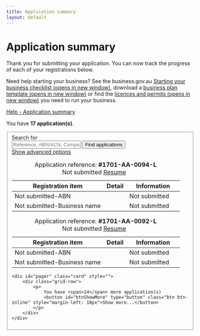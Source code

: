 ```yaml
---
title: Application summary
layout: default
---
```


<style>
    a.dismiss span {
        display: inline-block;
        width: 20px;
        height: 20px;
        vertical-align: middle;
    }

    p:hover a.dismiss span, a.dismiss:focus span {
        background: url(/Content/img/ico-close.png);
        background-size: cover;
    }

    a.dismiss:hover, a.dismiss:focus {
        background-color: transparent;
    }

    .inline p {
        margin: 0;
    }

    .inline {
        display: inline-block;
        margin-right: 20px;
    }	

	tr.extra {
		background-color: #eee;
		display: none;
	}
	
	tr.extra td {
		background-color: transparent;
	}
</style>


<h1 id="heading" tabindex="-1">Application summary</h1>
<div class="grid-row clearfix">
<div class="col11">
    <p class="intro"></p><p>Thank you for submitting your application. You can now track the progress of each of your registrations below. </p>
<p>Need help starting your business? See the business.gov.au <a href="https://www.business.gov.au/Info/Plan-and-Start/Templates-and-tools/Checklists/Starting-your-business-checklist" target="_blank">Starting your business checklist <span class="visuallyhidden">(opens in new window)</span></a>, download a <a href="https://www.business.gov.au/info/plan-and-start/templates-and-tools/business-plan-template-and-guide" target="_blank">business plan template <span class="visuallyhidden">(opens in new window)</span></a> or find the <a href="https://www.business.gov.au/info/plan-and-start/start-your-business/business-and-company-registration/registration-and-licences" target="_blank"> licences and permits <span class="visuallyhidden">(opens in new window)</span></a> you need to run your business. </p><p></p>
    </div>
<div class="col1 last">
    <a class="cd-btn help" href="#help-dashboarddescription"><span>Help - Application summary</span></a>
</div>
</div>

<div id="dashboard-page">
    <p>You have <strong><span id="application-count">17</span> application(s)</strong>.</p>
    <div class="card clearfix">
<form action="/registration/dashboard/search" id="search-form" method="post" novalidate="novalidate"><input name="__RequestVerificationToken" type="hidden" value="va0P2GyMiUW0Gz8ewhc9aifvtRXddb0kkIHVrLTexMtf_2n6yZa1LtPlOqFkbWVZvvvTOFABYJRe8lb9qFzWXSRVOI-nAtHJXzcN5j43cqZHAaxA_62MKcfOgXfseS6Fp6TEoeJ1_HtfPKFKLctAqA2">            <fieldset id="filterContainer" class="no-margin">
                <div class="filter-container">
                        <div class="grid-row">
                            <div class="col4">
                                <label for="search-term" class="input-right">Search for</label>
                            </div>
                            <div class="col8 last">
                                <input id="SearchOptions_SearchString" name="SearchOptions.SearchString" placeholder="Reference, ABN/ACN, Company/Business name" type="text" value="">
                                <button id="find-btn" type="submit" class="btn btn-default btn-inline" name="submitAction" value="stringSearch">Find applications</button><br>
                                <a href="javascript:void(0)" id="show-adv">Show advanced options</a>
                            </div>
                        </div>
                    <div id="advanced-search" style="display: none;">
                            <div class="grid-row">
                                <div class="col4">
                                    <label for="SearchOptions_DateFrom" class="input-right">Date from <span class="field-note">(DD/MM/YYYY)</span></label>
                                </div>
                                <div class="col8 last">
                                    <input class="search-date hasDatepicker" data-val="true" data-val-date="The field DateFrom must be a date." id="SearchOptions_DateFrom" name="SearchOptions.DateFrom" style="width: 6em" type="text" value="">
                                    &nbsp;&nbsp;
                                    <label for="SearchOptions_DateTo" class="input-right label-inline">Date to <span class="field-note">(DD/MM/YYYY)</span></label>
                                    <input class="search-date hasDatepicker" data-val="true" data-val-date="The field DateTo must be a date." id="SearchOptions_DateTo" name="SearchOptions.DateTo" style="width: 6em" type="text" value="">
                                </div>
                            </div>
                            <div class="grid-row">
                                <div class="col4">
                                    <label for="field5" class="input-right">Status of application</label>
                                </div>
                                <div class="col8 last">
                                    <select id="SearchOptions_SelectedApplicationStatus" name="SearchOptions.SelectedApplicationStatus"><option value="">Please select...</option>
<option value="0">Show all</option>
<option value="1">Payment In Progress</option>
<option value="2">Payment Declined</option>
<option value="3">Payment Successful</option>
<option value="4">Application Not Submitted</option>
<option value="5">Application Submitted</option>
<option value="6">Application Pending</option>
<option value="7">Application Rejected</option>
<option value="8">Application Successful</option>
<option value="9">Application Refused</option>
</select><br>
                                </div>
                            </div>
                            <div class="grid-row clearfix">
                                <div class="col4">
                                    <p class="label input-right">Registration types</p>
                                </div>

                                <div class="col8 last">

                                        <div class="custom-controls inline">
                                            <p class="no-margin">

                                                <input id="RegistrationTypes_0" name="SearchOptions.SelectedRegistrationTypes" type="checkbox" value="ABN">
                                                <label for="RegistrationTypes_0" id="type-abn">ABN</label>
                                            </p>
                                        </div>
                                        <div class="custom-controls inline">
                                            <p class="no-margin">

                                                <input id="RegistrationTypes_1" name="SearchOptions.SelectedRegistrationTypes" type="checkbox" value="BN">
                                                <label for="RegistrationTypes_1" id="type-bn">Business name</label>
                                            </p>
                                        </div>
                                        <div class="custom-controls inline">
                                            <p class="no-margin">

                                                <input id="RegistrationTypes_2" name="SearchOptions.SelectedRegistrationTypes" type="checkbox" value="GST">
                                                <label for="RegistrationTypes_2" id="type-gst">GST</label>
                                            </p>
                                        </div>
                                        <div class="custom-controls inline">
                                            <p class="no-margin">

                                                <input id="RegistrationTypes_3" name="SearchOptions.SelectedRegistrationTypes" type="checkbox" value="Company">
                                                <label for="RegistrationTypes_3" id="type-company">Company</label>
                                            </p>
                                        </div>
                                        <div class="custom-controls inline">
                                            <p class="no-margin">

                                                <input id="RegistrationTypes_4" name="SearchOptions.SelectedRegistrationTypes" type="checkbox" value="PAYG">
                                                <label for="RegistrationTypes_4" id="type-payg">PAYG</label>
                                            </p>
                                        </div>
                                        <div class="custom-controls inline">
                                            <p class="no-margin">

                                                <input id="RegistrationTypes_5" name="SearchOptions.SelectedRegistrationTypes" type="checkbox" value="FBT">
                                                <label for="RegistrationTypes_5" id="type-fbt">FBT</label>
                                            </p>
                                        </div>
                                        <div class="custom-controls inline">
                                            <p class="no-margin">

                                                <input id="RegistrationTypes_6" name="SearchOptions.SelectedRegistrationTypes" type="checkbox" value="LCT">
                                                <label for="RegistrationTypes_6" id="type-lct">LCT</label>
                                            </p>
                                        </div>
                                        <div class="custom-controls inline">
                                            <p class="no-margin">

                                                <input id="RegistrationTypes_7" name="SearchOptions.SelectedRegistrationTypes" type="checkbox" value="FTC">
                                                <label for="RegistrationTypes_7" id="type-ftc">FTC</label>
                                            </p>
                                        </div>
                                        <div class="custom-controls inline">
                                            <p class="no-margin">

                                                <input id="RegistrationTypes_8" name="SearchOptions.SelectedRegistrationTypes" type="checkbox" value="WET">
                                                <label for="RegistrationTypes_8" id="type-wet">WET</label>
                                            </p>
                                        </div>
                                        <div class="custom-controls inline">
                                            <p class="no-margin">

                                                <input id="RegistrationTypes_9" name="SearchOptions.SelectedRegistrationTypes" type="checkbox" value="AKEY">
                                                <label for="RegistrationTypes_9" id="type-akey">AUSKey</label>
                                            </p>
                                        </div>
                                        <div class="custom-controls inline">
                                            <p class="no-margin">

                                                <input id="RegistrationTypes_10" name="SearchOptions.SelectedRegistrationTypes" type="checkbox" value="BTFN">
                                                <label for="RegistrationTypes_10" id="type-btfn">Business TFN</label>
                                            </p>
                                        </div>
                                </div>
                            </div>
                        <div>
                            <p class="margin4">
                                <button type="submit" class="btn btn-default btn-inline" id="btnSearch" name="submitAction" value="advancedSearch">Find applications</button>
                            </p>
                        </div>
                    </div>
                </div><!-- filterContainer -->
            </fieldset>
</form>    </div>

    <div id="applicationResults"><div class="dashboard-container" id="99">
    <table>
        <caption>
            Application reference: <strong>#1701-AA-0099-L</strong><br>
            <span id="app-status" class="app-status">Payment in progress since 11 Jan 2017 09:39</span>  <span id="status-change" style="font-weight: bold; display: none;">*** Status changed ***</span>
			<span id="app-update" class="controls" style="display: none;">
				<a class="refresh" href="javascript:void(0)" onclick="refresh()"><span class="fa fa-refresh"></span>Refresh</a>
			</span>
        </caption>
        <thead>
        <tr>
            <th class="status-item">Registration item</th>
            <th class="status-detail">Detail</th>
            <th class="status-information" colspan="2">Information</th>
        </tr>
        </thead>
        <tbody id="body99"><tr class="rego">
    <td class="waiting"><span class="visuallyhidden">Payment in progress-</span>Payment in progress</td>
    <td class="status-waiting"></td>
    <td class="">
        <a class="more" href="#"></a>
        
    </td>
    <td class=""><span class="">&nbsp;</span></td>
</tr><tr class="rego">
    <td class="waiting"><span class="visuallyhidden">Payment in progress-</span>ABN</td>
    <td class="status-waiting"></td>
    <td class="">Not submitted</td>
    <td class=""><span class="">&nbsp;</span></td>
</tr><tr class="rego">
    <td class="waiting"><span class="visuallyhidden">Payment in progress-</span>Business name</td>
    <td class="status-waiting">FRANK</td>
    <td class="">Payment in progress</td>
    <td class=""><span class="">&nbsp;</span></td>
</tr></tbody>
    </table>
    <div class="referrer"></div>
</div><div class="dashboard-container" id="94">
    <table>
        <caption>
            Application reference: <strong>#1701-AA-0094-L</strong><br>
            <span class="app-status">
                <button class="btn btn-small refresh" type="button" style="display: none;">Refresh</button>
            Not submitted</span>
            <span class="controls">
                <a href="javascript:void(0);" class="edit">Resume</a>
                &nbsp;
                <a href="javascript:void(0);" class="remove" style="display: none;">Delete</a>
            </span>
        </caption>
        <thead>
        <tr>
            <th class="status-item">Registration item</th>
            <th class="status-detail">Detail</th>
            <th class="status-information" colspan="2">Information</th>
        </tr>
        </thead>
        <tbody><tr class="rego">
    <td class="editing"><span class="visuallyhidden">Not submitted-</span>ABN</td>
    <td class="status-waiting"></td>
    <td class="">Not submitted</td>
    <td class=""><span class="">&nbsp;</span></td>
</tr><tr class="rego">
    <td class="editing"><span class="visuallyhidden">Not submitted-</span>Business name</td>
    <td class="status-waiting"></td>
    <td class="">Not submitted</td>
    <td class=""><span class="">&nbsp;</span></td>
</tr></tbody>
    </table>
    <div class="referrer"></div>
</div><div class="dashboard-container" id="92">
    <table>
        <caption>
            Application reference: <strong>#1701-AA-0092-L</strong><br>
            <span class="app-status">
                <button class="btn btn-small refresh" type="button" style="display: none;">Refresh</button>
            Not submitted</span>
            <span class="controls">
                <a href="javascript:void(0);" class="edit">Resume</a>
                &nbsp;
                <a href="javascript:void(0);" class="remove" style="display: none;">Delete</a>
            </span>
        </caption>
        <thead>
        <tr>
            <th class="status-item">Registration item</th>
            <th class="status-detail">Detail</th>
            <th class="status-information" colspan="2">Information</th>
        </tr>
        </thead>
        <tbody><tr class="rego">
    <td class="editing"><span class="visuallyhidden">Not submitted-</span>ABN</td>
    <td class="status-waiting"></td>
    <td class="">Not submitted</td>
    <td class=""><span class="">&nbsp;</span></td>
</tr><tr class="rego">
    <td class="editing"><span class="visuallyhidden">Not submitted-</span>Business name</td>
    <td class="status-waiting"></td>
    <td class="">Not submitted</td>
    <td class=""><span class="">&nbsp;</span></td>
</tr></tbody>
    </table>
    <div class="referrer"></div>
</div></div>

    <div id="pager" class="card" style="">
        <div class="grid-row">
            <p>
                You have <span>14</span> more application(s)
                <button id="btnShowMore" type="button" class="btn btn-inline" style="margin-left: 10px">Show more...</button>
            </p>
        </div>
    </div>
</div>
<script src="scripts/jquery.blockUI.js"></script>
<script>
	$(document).ready(function() {
		window.setTimeout(function() {
			$("#app-update, #status-change").fadeIn("fast");
		}, 5000);
	});
	
	var count = 0;
	function refresh() {
		switch(++count) {
			case 1:
				$("#99").block({
					message: "Updating...",
					overlayCSS: {
                        backgroundColor: '#bbb',
                        borderRadius: '10px'
                    }
				});
				window.setTimeout(function() {
					$("#body99").html('<tr><td class="registered"><span class="visuallyhidden">Success - </span>Payment received</td>' +
						'<td>Receipt number 176920075</td><td><a href="">Payment details</a></td><td class=""><span class="">&nbsp;</span></td></tr>' +
						'<tr class="rego"><td class="waiting"><span class="visuallyhidden">In progress-</span>ABN</td><td class="status-waiting"></td>' +
						'<td class="">In progress</td><td class=""><span class="">&nbsp;</span></td></tr>' +
						'<tr><td class="waiting"><span class="visuallyhidden">Not submitted - </span>Business name</td><td>FRANK</td>' +
						'<td>Not submitted</td><td class=""><span class="">&nbsp;</span></td></tr>');
					$("#app-status").html("ABN in progress since 11 Jan 09:41");
					$("#99").unblock();
					$("#app-update, #status-change").fadeOut("fast");
					window.setTimeout(function() {
						$("#app-update, #status-change").fadeIn("fast");
					}, 10000);
				}, 2000);
				break;
			
			case 2:
				$("#99").block({
					message: "Updating...",
					overlayCSS: {
                        backgroundColor: '#bbb',
                        borderRadius: '10px'
                    }
				});
				window.setTimeout(function() {
					$("#body99").html('<tr><td class="registered"><span class="visuallyhidden">Success - </span>Payment received</td>' +
						'<td>Receipt number 176920075</td><td><a href="">Payment details</a></td><td class=""><span class="">&nbsp;</span></td></tr>' +
						'<tr class="rego"><td class="registered"><span class="visuallyhidden">Success - </span>ABN</td>' +
						'<td><span class="abn">68 957 383 599</span> <button class="btn btn-copy" data-clipboard-action="copy" data-clipboard-target="span.abn">Copy</button></td><td class=""><a href="#">Registered</a></td><td class=""><span class="">&nbsp;</span></td></tr>' +
						'<tr><td class="waiting"><span class="visuallyhidden">In progress - </span>Business name</td><td>FRANK</td>' +
						'<td>In progress</td><td class=""><span class="">&nbsp;</span></td></tr>');
					$("#app-status").html("Business name in progress since 11 Jan 09:46");
					$("#99").unblock();
					$("#app-update, #status-change").fadeOut("fast");
					window.setTimeout(function() {
						$("#app-update, #status-change").fadeIn("fast");
					}, 10000);
				}, 2000);
				break;
			
			case 3:
				$("#99").block({
					message: "Updating...",
					overlayCSS: {
                        backgroundColor: '#bbb',
                        borderRadius: '10px'
                    }
				});
				window.setTimeout(function() {
					$("#body99").html('<tr><td class="registered"><span class="visuallyhidden">Success - </span>Payment received</td>' +
						'<td>Receipt number 176920075</td><td><a href="">Payment details</a></td><td class=""><span class="">&nbsp;</span></td></tr>' +
						'<tr class="rego"><td class="registered"><span class="visuallyhidden">Success - </span>ABN</td>' +
						'<td><span class="abn">68 957 383 599</span> <button class="btn btn-copy" data-clipboard-action="copy" data-clipboard-target="span.abn">Copy</button></td><td class=""><a href="#">Registered</a></td><td class=""><span class="">&nbsp;</span></td></tr>' +
						'<tr><td class="registered"><span class="visuallyhidden">Success - </span>Business name</td><td>FRANK</td>' +
						'<td><a href="#">Download certificate (PDF)</a></td><td class=""><span class="">&nbsp;</span></td></tr>');
					$("#app-status").html("Application complete 11 Jan 09:53");
					$("#99").unblock();
					$("#app-update, #status-change").fadeOut("fast");
				}, 2000);
				break;
		}
	}
</script>

